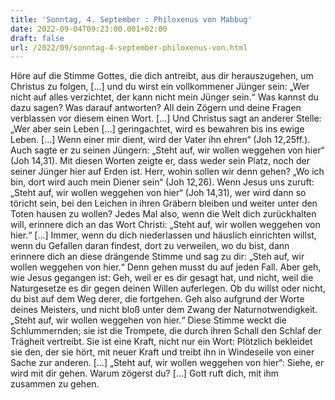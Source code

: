 ```yaml
---
title: 'Sonntag, 4. September : Philoxenus von Mabbug'
date: 2022-09-04T09:23:00.001+02:00
draft: false
url: /2022/09/sonntag-4-september-philoxenus-von.html
---
```


Höre auf die Stimme Gottes, die dich antreibt, aus dir herauszugehen, um Christus zu folgen, \[…\] und du wirst ein vollkommener Jünger sein: „Wer nicht auf alles verzichtet, der kann nicht mein Jünger sein.“ Was kannst du dazu sagen? Was darauf antworten? All dein Zögern und deine Fragen verblassen vor diesem einen Wort. \[…\] Und Christus sagt an anderer Stelle: „Wer aber sein Leben \[…\] geringachtet, wird es bewahren bis ins ewige Leben. \[…\] Wenn einer mir dient, wird der Vater ihn ehren“ (Joh 12,25ff.). Auch sagte er zu seinen Jüngern: „Steht auf, wir wollen weggehen von hier“ (Joh 14,31). Mit diesen Worten zeigte er, dass weder sein Platz, noch der seiner Jünger hier auf Erden ist. Herr, wohin sollen wir denn gehen? „Wo ich bin, dort wird auch mein Diener sein“ (Joh 12,26). Wenn Jesus uns zuruft: „Steht auf, wir wollen weggehen von hier“ (Joh 14,31), wer wird dann so töricht sein, bei den Leichen in ihren Gräbern bleiben und weiter unter den Toten hausen zu wollen? Jedes Mal also, wenn die Welt dich zurückhalten will, erinnere dich an das Wort Christi: „Steht auf, wir wollen weggehen von hier.“ \[…\] Immer, wenn du dich niederlassen und häuslich einrichten willst, wenn du Gefallen daran findest, dort zu verweilen, wo du bist, dann erinnere dich an diese drängende Stimme und sag zu dir: „Steh auf, wir wollen weggehen von hier.“ Denn gehen musst du auf jeden Fall. Aber geh, wie Jesus gegangen ist: Geh, weil er es dir gesagt hat, und nicht, weil die Naturgesetze es dir gegen deinen Willen auferlegen. Ob du willst oder nicht, du bist auf dem Weg derer, die fortgehen. Geh also aufgrund der Worte deines Meisters, und nicht bloß unter dem Zwang der Naturnotwendigkeit. „Steht auf, wir wollen weggehen von hier.“ Diese Stimme weckt die Schlummernden; sie ist die Trompete, die durch ihren Schall den Schlaf der Trägheit vertreibt. Sie ist eine Kraft, nicht nur ein Wort: Plötzlich bekleidet sie den, der sie hört, mit neuer Kraft und treibt ihn in Windeseile von einer Sache zur anderen. \[…\] „Steht auf, wir wollen weggehen von hier“: Siehe, er wird mit dir gehen. Warum zögerst du? \[…\] Gott ruft dich, mit ihm zusammen zu gehen.